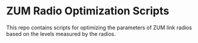 # ZUM Radio Optimization Scripts

This repo contains scripts for optimizing the parameters of ZUM link radios based on the levels measured by the radios.

